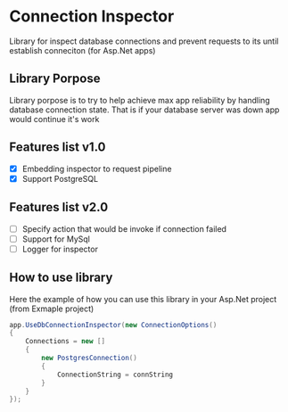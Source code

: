 # Connection Inspector
Library for inspect database connections and prevent requests to its until establish conneciton (for Asp.Net apps)


## Library Porpose
Library porpose is to try to help achieve max app reliability by handling database connection state. That is if your database server was down app would continue it's work

## Features list v1.0
- [x] Embedding inspector to request pipeline
- [x] Support PostgreSQL

## Features list v2.0
- [ ] Specify action that would be invoke if connection failed 
- [ ] Support for MySql
- [ ] Logger for inspector

## How to use library
Here the example of how you can use this library in your Asp.Net project (from Exmaple project)
```c#
app.UseDbConnectionInspector(new ConnectionOptions()
{
    Connections = new []
    {
        new PostgresConnection()
        {
            ConnectionString = connString
        }
    }
});
```
